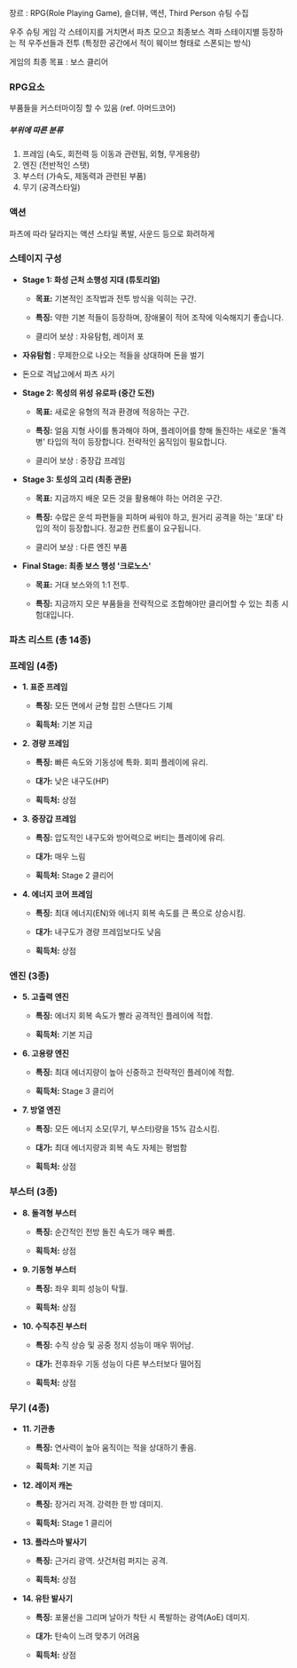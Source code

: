 장르 : RPG(Role Playing Game), 숄더뷰, 액션, Third Person
슈팅
수집

우주 슈팅 게임
각 스테이지를 거치면서 파츠 모으고 최종보스 격파
스테이지별 등장하는 적 우주선들과 전투 (특정한 공간에서 적이 웨이브 형태로 스폰되는 방식)

게임의 최종 목표 : 보스 클리어

### RPG요소
부품들을 커스터마이징 할 수 있음 (ref. 아머드코어)

##### 부위에 따른 분류
1. 프레임 (속도, 회전력 등 이동과 관련됨, 외형, 무게용량)
2. 엔진 (전반적인 스탯)
3. 부스터 (가속도, 제동력과 관련된 부품)
4. 무기 (공격스타일)

### 액션
파츠에 따라 달라지는 액션 스타일
폭발, 사운드 등으로 화려하게

### 스테이지 구성

- **Stage 1: 화성 근처 소행성 지대 (튜토리얼)**
    
    - **목표:** 기본적인 조작법과 전투 방식을 익히는 구간.
        
    - **특징:** 약한 기본 적들이 등장하며, 장애물이 적어 조작에 익숙해지기 좋습니다.
    - 클리어 보상 : 자유탐험, 레이저 포

- **자유탐험** : 무제한으로 나오는 적들을 상대하며 돈을 벌기
- 돈으로 격납고에서 파츠 사기
        
- **Stage 2: 목성의 위성 유로파 (중간 도전)**
    
    - **목표:** 새로운 유형의 적과 환경에 적응하는 구간.
        
    - **특징:** 얼음 지형 사이를 통과해야 하며, 플레이어를 향해 돌진하는 새로운 '돌격병' 타입의 적이 등장합니다. 전략적인 움직임이 필요합니다.
    - 클리어 보상 : 중장갑 프레임
        
- **Stage 3: 토성의 고리 (최종 관문)**
    
    - **목표:** 지금까지 배운 모든 것을 활용해야 하는 어려운 구간.
        
    - **특징:** 수많은 운석 파편들을 피하며 싸워야 하고, 원거리 공격을 하는 '포대' 타입의 적이 등장합니다. 정교한 컨트롤이 요구됩니다.
    - 클리어 보상 : 다른 엔진 부품
        
- **Final Stage: 최종 보스 행성 '크로노스'**
    
    - **목표:** 거대 보스와의 1:1 전투.
        
    - **특징:** 지금까지 모은 부품들을 전략적으로 조합해야만 클리어할 수 있는 최종 시험대입니다.


### **파츠 리스트 (총 14종)**

### **프레임 (4종)**

- **1. 표준 프레임**
    
    - **특징:** 모든 면에서 균형 잡힌 스탠다드 기체
        
    - **획득처:** 기본 지급
        
- **2. 경량 프레임**
    
    - **특징:** 빠른 속도와 기동성에 특화. 회피 플레이에 유리.
        
    - **대가:** 낮은 내구도(HP)
        
    - **획득처:** 상점
        
- **3. 중장갑 프레임**
    
    - **특징:** 압도적인 내구도와 방어력으로 버티는 플레이에 유리.
        
    - **대가:** 매우 느림
        
    - **획득처:** Stage 2 클리어
        
- **4. 에너지 코어 프레임**
    
    - **특징:** 최대 에너지(EN)와 에너지 회복 속도를 큰 폭으로 상승시킴.
        
    - **대가:** 내구도가 경량 프레임보다도 낮음
        
    - **획득처:** 상점
        

### **엔진 (3종)**

- **5. 고출력 엔진**
    
    - **특징:** 에너지 회복 속도가 빨라 공격적인 플레이에 적합.
        
    - **획득처:** 기본 지급
        
- **6. 고용량 엔진**
    
    - **특징:** 최대 에너지량이 높아 신중하고 전략적인 플레이에 적합.
        
    - **획득처:** Stage 3 클리어
        
- **7. 방열 엔진**
    
    - **특징:** 모든 에너지 소모(무기, 부스터)량을 15% 감소시킴.
        
    - **대가:** 최대 에너지량과 회복 속도 자체는 평범함
        
    - **획득처:** 상점
        

### **부스터 (3종)**

- **8. 돌격형 부스터**
    
    - **특징:** 순간적인 전방 돌진 속도가 매우 빠름.
        
    - **획득처:** 상점
        
- **9. 기동형 부스터**
    
    - **특징:** 좌우 회피 성능이 탁월.
        
    - **획득처:** 상점
        
- **10. 수직추진 부스터**
    
    - **특징:** 수직 상승 및 공중 정지 성능이 매우 뛰어남.
        
    - **대가:** 전후좌우 기동 성능이 다른 부스터보다 떨어짐
        
    - **획득처:** 상점
        

### **무기 (4종)**

- **11. 기관총**
    
    - **특징:** 연사력이 높아 움직이는 적을 상대하기 좋음.
        
    - **획득처:** 기본 지급
        
- **12. 레이저 캐논**
    
    - **특징:** 장거리 저격. 강력한 한 방 데미지.
        
    - **획득처:** Stage 1 클리어
        
- **13. 플라스마 발사기**
    
    - **특징:** 근거리 광역. 샷건처럼 퍼지는 공격.
        
    - **획득처:** 상점
        
- **14. 유탄 발사기**
    
    - **특징:** 포물선을 그리며 날아가 착탄 시 폭발하는 광역(AoE) 데미지.
        
    - **대가:** 탄속이 느려 맞추기 어려움
        
    - **획득처:** 상점